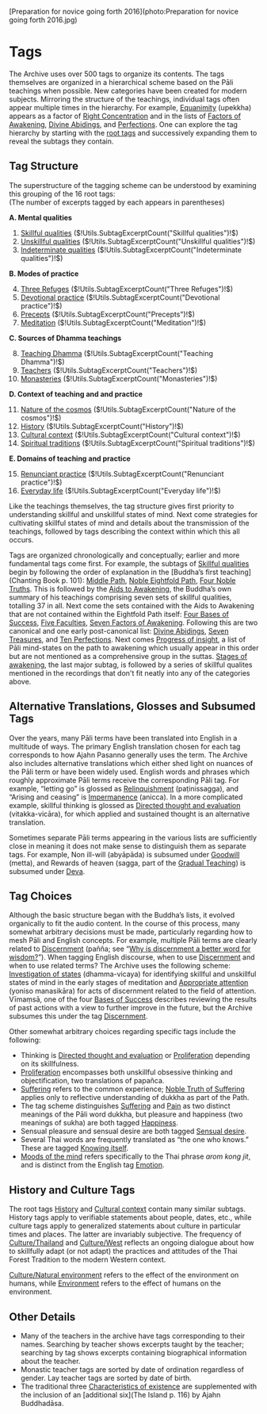 [Preparation for novice going forth 2016](photo:Preparation for novice going forth 2016.jpg)

# Tags
The Archive uses over 500 tags to organize its contents.
The tags themselves are organized in a hierarchical scheme based on the Pāli teachings when possible. New categories have been created for modern subjects. Mirroring the structure of the teachings, individual tags often appear multiple times in the hierarchy. For example, [Equanimity](tag:) (upekkha) appears as a factor of [Right Concentration](tag:) and in the lists of [Factors of Awakening](tag:), [Divine Abidings](tag:), and [Perfections](tag:). One can explore the tag hierarchy by starting with the [root tags](drilldown:root) and successively expanding them to reveal the subtags they contain.

## Tag Structure

The superstructure of the tagging scheme can be understood by examining this grouping of the 16 root tags:
<br>(The number of excerpts tagged by each appears in parentheses)

__A. Mental qualities__

1. [Skillful qualities](drilldown:) ($!Utils.SubtagExcerptCount("Skillful qualities")!$)
2. [Unskillful qualities](drilldown:) ($!Utils.SubtagExcerptCount("Unskillful qualities")!$)
3. [Indeterminate qualities](drilldown:) ($!Utils.SubtagExcerptCount("Indeterminate qualities")!$)

 __B. Modes of practice__

4. [Three Refuges](drilldown:) ($!Utils.SubtagExcerptCount("Three Refuges")!$)
5. [Devotional practice](drilldown:) ($!Utils.SubtagExcerptCount("Devotional practice")!$)
6. [Precepts](drilldown:) ($!Utils.SubtagExcerptCount("Precepts")!$)
7. [Meditation](drilldown:) ($!Utils.SubtagExcerptCount("Meditation")!$)

 __C. Sources of Dhamma teachings__

8. [Teaching Dhamma](drilldown:) ($!Utils.SubtagExcerptCount("Teaching Dhamma")!$)
9. [Teachers](drilldown:) ($!Utils.SubtagExcerptCount("Teachers")!$)
10. [Monasteries](drilldown:) ($!Utils.SubtagExcerptCount("Monasteries")!$)

 __D. Context of teaching and and practice__

11. [Nature of the cosmos](drilldown:) ($!Utils.SubtagExcerptCount("Nature of the cosmos")!$)
12. [History](drilldown:) ($!Utils.SubtagExcerptCount("History")!$)
13. [Cultural context](drilldown:) ($!Utils.SubtagExcerptCount("Cultural context")!$)
14. [Spiritual traditions](drilldown:) ($!Utils.SubtagExcerptCount("Spiritual traditions")!$)

 __E. Domains of teaching and practice__

15. [Renunciant practice](drilldown:) ($!Utils.SubtagExcerptCount("Renunciant practice")!$)
16. [Everyday life](drilldown:) ($!Utils.SubtagExcerptCount("Everyday life")!$)

Like the teachings themselves, the tag structure gives first priority to understanding skillful and unskillful states of mind. Next come strategies for cultivating skillful states of mind and details about the transmission of the teachings, followed by tags describing the context within which this all occurs.

Tags are organized chronologically and conceptually; earlier and more fundamental tags come first. For example, the subtags of [Skillful qualities](drilldown:) begin by following the order of explanation in the [Buddha’s first teaching](Chanting Book p. 101): [Middle Path](tag:), [Noble Eightfold Path](tag:), [Four Noble Truths](tag:). This is followed by the [Aids to Awakening](tag:), the Buddha’s own summary of his teachings comprising seven sets of skillful qualities, totalling 37 in all. Next come the sets contained with the Aids to Awakening that are not contained within the Eightfold Path itself: [Four Bases of Success](tag:), [Five Faculties](tag:), [Seven Factors of Awakening](tag:). Following this are two canonical and one early post-canonical list: [Divine Abidings](tag:), [Seven Treasures](tag:), and [Ten Perfections](tag:). Next comes [Progress of insight](tag:), a list of Pāli mind-states on the path to awakening which usually appear in this order but are not mentioned as a comprehensive group in the suttas. [Stages of awakening](tag:), the last major subtag, is followed by a series of skillful qualites mentioned in the recordings that don't fit neatly into any of the categories above.


## Alternative Translations, Glosses and Subsumed Tags
Over the years, many Pāli terms have been translated into English in a multitude of ways. The primary English translation chosen for each tag corresponds to how Ajahn Pasanno generally uses the term. The Archive also includes alternative translations which either shed light on nuances of the Pāli term or have been widely used. English words and phrases which roughly approximate Pāli terms receive the corresponding Pāli tag. For example, “letting go” is glossed as [Relinquishment](tag:) (paṭinissagga), and “Arising and ceasing” is [Impermanence](tag:) (anicca). In a more complicated example, skillful thinking is glossed as [Directed thought and evaluation](tag:) (vitakka-vicāra), for which applied and sustained thought is an alternative translation.

Sometimes separate Pāli terms appearing in the various lists are sufficiently close in meaning it does not make sense to distinguish them as separate tags. For example, Non ill-will (abyāpāda) is subsumed under [Goodwill](tag:) (metta), and Rewards of heaven (sagga, part of the [Gradual Teaching](tag:)) is subsumed under [Deva](tag:).
## Tag Choices

Although the basic structure began with the Buddha’s lists, it evolved organically to fit the audio content. In the course of this process, many somewhat arbitrary decisions must be made, particularly regarding how to mesh Pāli and English concepts. For example, multiple Pāli terms are clearly related to [Discernment](tag:) (pañña; see “[Why is discernment a better word for wisdom?](excerpt:SRD2013_S1_F3)”). When tagging English discourse, when to use [Discernment](tag:) and when to use related terms? The Archive uses the following scheme: [Investigation of states](tag:) (dhamma-vicaya) for identifying skillful and unskillful states of mind in the early stages of meditation and [Appropriate attention](tag:) (yoniso manasikāra) for acts of discernment related to the field of attention. Vīmaṃsā, one of the four [Bases of Success](drilldown:) describes reviewing the results of past actions with a view to further improve in the future, but the Archive subsumes this under the tag [Discernment](tag:).

Other somewhat arbitrary choices regarding specific tags include the following:

 - Thinking is [Directed thought and evaluation](tag:) or [Proliferation](tag:) depending on its skillfulness.
 - [Proliferation](tag:) encompasses both unskillful obsessive thinking and objectification, two translations of papañca.
 - [Suffering](tag:) refers to the common experience; [Noble Truth of Suffering](tag:) applies only to reflective understanding of dukkha as part of the Path.
 - The tag scheme distinguishes [Suffering](tag:) and [Pain](tag:) as two distinct meanings of the Pāli word dukkha, but pleasure and happiness (two meanings of sukha) are both tagged [Happiness](tag:).
 - Sensual pleasure and sensual desire are both tagged [Sensual desire](tag:).
 - Several Thai words are frequently translated as “the one who knows.” These are tagged [Knowing itself](tag:).
 - [Moods of the mind](tag:) refers specifically to the Thai phrase _arom kong jit_, and is distinct from the English tag [Emotion](tag:).

## History and Culture Tags

The root tags [History](tag:) and [Cultural context](tag:) contain many similar subtags. History tags apply to verifiable statements about people, dates, etc., while culture tags apply to generalized statements about culture in particular times and places. The latter are invariably subjective. The frequency of [Culture/Thailand](tag:) and [Culture/West](tag:) reflects an ongoing dialogue about how to skillfully adapt (or not adapt) the practices and attitudes of the Thai Forest Tradition to the modern Western context.

[Culture/Natural environment](tag:) refers to the effect of the environment on humans, while [Environment](tag:) refers to the effect of humans on the environment.

## Other Details
 - Many of the teachers in the archive have tags corresponding to their names. Searching by teacher shows excerpts taught by the teacher; searching by tag shows excerpts containing biographical information about the teacher.
 - Monastic teacher tags are sorted by date of ordination regardless of gender. Lay teacher tags are sorted by date of birth.
 - The traditional three [Characteristics of existence](tag:) are supplemented with the inclusion of an [additional six](The Island p. 116) by Ajahn Buddhadāsa.



